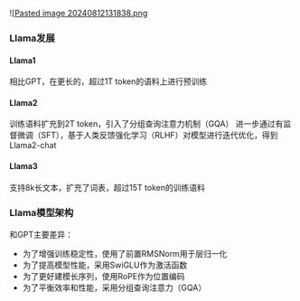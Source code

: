 ![[Pasted image 20240812131838.png](../img/Pasted%20image%2020240812131838.png)

### Llama发展

#### Llama1
相比GPT，在更长的，超过1T token的语料上进行预训练

#### Llama2
训练语料扩充到2T token，引入了分组查询注意力机制（GQA）
进一步通过有监督微调（SFT），基于人类反馈强化学习（RLHF）对模型进行迭代优化，得到Llama2-chat

#### Llama3
支持8k长文本，扩充了词表，超过15T token的训练语料

### Llama模型架构
和GPT主要差异：
+ 为了增强训练稳定性，使用了前置RMSNorm用于层归一化
+ 为了提高模型性能，采用SwiGLU作为激活函数
+ 为了更好建模长序列，使用RoPE作为位置编码
+ 为了平衡效率和性能，采用分组查询注意力（GQA）

